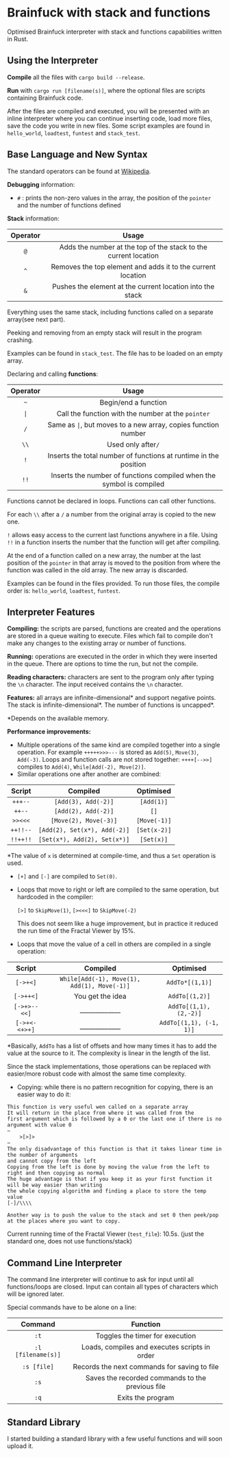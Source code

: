 # Brainfuck with stack and functions
Optimised Brainfuck interpreter with stack and functions capabilities written in Rust.

## Using the Interpreter
**Compile** all the files with `cargo build --release`.

**Run** with `cargo run [filename(s)]`, where the optional files are scripts containing Brainfuck code.

After the files are compiled and executed, you will be presented with an inline interpreter where you can continue inserting code, load more files, save the code you write in new files. Some script examples are found in `hello_world`, `loadtest`, `funtest` and `stack_test`.

## Base Language and New Syntax
The standard operators can be found at [Wikipedia](https://en.wikipedia.org/wiki/Brainfuck).

**Debugging** information:
* `#`  : prints the non-zero values in the array, the position of the `pointer` and the number of functions defined

**Stack** information:

Operator | Usage
:---:|:---:
`@`|Adds the number at the top of the stack to the current location
`^`|Removes the top element and adds it to the current location
`&`|Pushes the element at the current location into the stack

Everything uses the same stack, including functions called on a separate array(see next part).

Peeking and removing from an empty stack will result in the program crashing.

Examples can be found in `stack_test`. The file has to be loaded on an empty array.

Declaring and calling **functions**:

Operator | Usage 
:--------:|:---:
`~`|Begin/end a function
`\|`|Call the function with the number at the `pointer`
`/` | Same as `\|`, but moves to a new array, copies function number
`\\`| Used only after`/`
`!`| Inserts the total number of functions at runtime in the position
`!!`| Inserts the number of functions compiled when the symbol is compiled

Functions cannot be declared in loops. Functions can call other functions.

For each `\\` after a `/` a number from the original array is copied to the new one.

`!` allows easy access to the current last functions anywhere in a file.
Using `!!` in a function inserts the number that the function will get after compiling.

At the end of a function called on a new array, the number at the last position of the `pointer` in that array is moved to the position from where the function was called in the old array. The new array is discarded.

Examples can be found in the files provided. To run those files, the compile order is: `hello_world`, `loadtest`, `funtest`.

## Interpreter Features
**Compiling:** the scripts are parsed, functions are created and the operations are stored in a queue waiting to execute. Files which fail to compile don't make any changes to the existing array or number of functions.

**Running:** operations are executed in the order in which they were inserted in the queue. There are options to time the run, but not the compile.

**Reading characters:** characters are sent to the program only after typing the `\n` character. The input received contains the `\n` character. 

**Features:** all arrays are infinite-dimensional* and support negative points. The stack is infinite-dimensional*. The number of functions is uncapped*. 

*Depends on the available memory.

**Performance improvements:** 
* Multiple operations of the same kind are compiled together into a single operation. For example `+++++>>>---` is stored as `Add(5)`, `Move(3)`, `Add(-3)`. Loops and function calls are not stored together: `++++[-->>]` compiles to `Add(4)`, `While[Add(-2), Move(2)]`.
* Similar operations one after another are combined:

Script | Compiled | Optimised
:---:|:---:|:---:
`+++--`|`[Add(3), Add(-2)]`|`[Add(1)]`
`++--`|`[Add(2), Add(-2)]`|`[]`
`>><<<`|`[Move(2), Move(-3)]`|`[Move(-1)]`
`++!!--`|`[Add(2), Set(x*), Add(-2)]`|`[Set(x-2)]`
`!!++!!`|`[Set(x*), Add(2), Set(x*)]`|`[Set(x)]`

*The value of `x` is determined at compile-time, and thus a `Set` operation is used.
* `[+]` and `[-]` are compiled to `Set(0)`.
* Loops that move to right or left are compiled to the same operation, but hardcoded in the compiler:

  `[>]` to `SkipMove(1)`, `[><<<]` to `SkipMove(-2)`
  
  This does not seem like a huge improvement, but in practice it reduced the run time of the Fractal Viewer by 15%.
* Loops that move the value of a cell in others are compiled in a single operation:

Script | Compiled | Optimised
:---:|:---:|:---:
`[->+<]`|`While[Add(-1), Move(1), Add(1), Move(-1)]`|`AddTo*[(1,1)]`
`[->++<]`|You get the idea|`AddTo[(1,2)]`
`[->+>--<<]`|_____________|`AddTo[(1,1),(2,-2)]`
`[->+<-<+>+]`|_____________|`AddTo[(1,1), (-1, 1)]`

*Basically, `AddTo` has a list of offsets and how many times it has to add the value at the source to it. The complexity is linear in the length of the list.

Since the stack implementations, those operations can be replaced with easier/more robust code with almost the same time complexity.
* Copying: while there is no pattern recognition for copying, there is an easier way to do it:
```$xslt
This function is very useful wen called on a separate array
It will return in the place from where it was called from the
first argument which is followed by a 0 or the last one if there is no argument with value 0
~
    >[>]>
~
The only disadvantage of this function is that it takes linear time in the number of arguments
and cannot copy from the left
Copying from the left is done by moving the value from the left to right and then copying as normal
The huge advantage is that if you keep it as your first function it will be way easier than writing 
the whole copying algorithm and finding a place to store the temp value 
[-]/\\\\

Another way is to push the value to the stack and set 0 then peek/pop at the places where you want to copy.
```

Current running time of the Fractal Viewer (`test_file`): 10.5s. (just the standard one, does not use functions/stack)
## Command Line Interpreter
The command line interpreter will continue to ask for input until all functions/loops are closed.
Input can contain all types of characters which will be ignored later.

Special commands have to be alone on a line:

 Command | Function
 :---:|:---:
 `:t` | Toggles the timer for execution
 `:l [filename(s)]` | Loads, compiles and executes scripts in order
 `:s [file]` | Records the next commands for saving to file
 `:s` | Saves the recorded commands to the previous file
 `:q` | Exits the program
 
 ## Standard Library
 I started building a standard library with a few useful functions and will soon upload it.